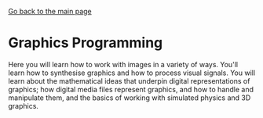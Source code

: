 [Go back to the main page](https://github.com/world-class/REPL)

# Graphics Programming
Here you will learn how to work with images in a variety of ways.
You'll learn how to synthesise graphics and how to process visual
signals. You will learn about the mathematical ideas that underpin
digital representations of graphics; how digital media files represent
graphics, and how to handle and manipulate them, and the basics of
working with simulated physics and 3D graphics.
